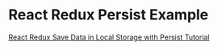 # React Redux Persist Example

[React Redux Save Data in Local Storage with Persist Tutorial](https://www.positronx.io/react-redux-save-data-in-local-storage-with-persist-tutorial)